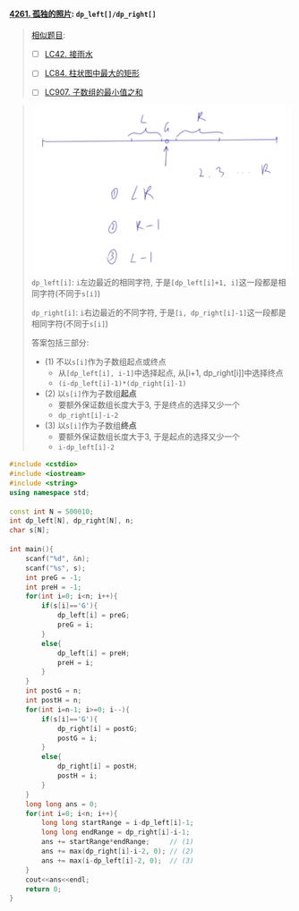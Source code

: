 #### [4261. 孤独的照片](https://www.acwing.com/problem/content/description/4264/): `dp_left[]/dp_right[]`
> [相似题目](/markdown/%E4%B8%93%E9%A2%98%20-%20%E5%8D%95%E8%B0%83%E6%A0%88.md#%E7%B1%BB%E5%9E%8B%E4%BA%8C-top---top---cur): 
> 
> - [ ] [LC42. 接雨水](/workspace/42.%E6%8E%A5%E9%9B%A8%E6%B0%B4.cpp)
> 
> - [ ] [LC84. 柱状图中最大的矩形](/workspace/84.%E6%9F%B1%E7%8A%B6%E5%9B%BE%E4%B8%AD%E6%9C%80%E5%A4%A7%E7%9A%84%E7%9F%A9%E5%BD%A2.cpp)
>
> - [ ] [LC907. 子数组的最小值之和](/workspace/907.%E5%AD%90%E6%95%B0%E7%BB%84%E7%9A%84%E6%9C%80%E5%B0%8F%E5%80%BC%E4%B9%8B%E5%92%8C.cpp)

> ![Acwing4261](/appendix/acwing-4261.png)
> `dp_left[i]`: `i`左边最近的相同字符, 于是`[dp_left[i]+1, i]`这一段都是相同字符(不同于`s[i]`)
> 
> `dp_right[i]`: `i`右边最近的不同字符, 于是`[i, dp_right[i]-1]`这一段都是相同字符(不同于`s[i]`)
> 
> 答案包括三部分:
> - (1) 不以`s[i]`作为子数组起点或终点
>   - 从`[dp_left[i], i-1]`中选择起点, 从[i+1, dp_right[i]]中选择终点 
>   - `(i-dp_left[i]-1)*(dp_right[i]-1)`
> - (2) 以`s[i]`作为子数组**起点**
>   - 要额外保证数组长度大于3, 于是终点的选择又少一个
>   - `dp_right[i]-i-2`
> - (3) 以`s[i]`作为子数组**终点**
>   - 要额外保证数组长度大于3, 于是起点的选择又少一个
>   - `i-dp_left[i]-2`

```CPP
#include <cstdio>
#include <iostream>
#include <string>
using namespace std;

const int N = 500010;
int dp_left[N], dp_right[N], n;
char s[N];

int main(){
    scanf("%d", &n);
    scanf("%s", s);
    int preG = -1;
    int preH = -1;
    for(int i=0; i<n; i++){
        if(s[i]=='G'){
            dp_left[i] = preG;
            preG = i;
        }
        else{
            dp_left[i] = preH;
            preH = i;
        }
    }
    int postG = n;
    int postH = n;
    for(int i=n-1; i>=0; i--){
        if(s[i]=='G'){
            dp_right[i] = postG;
            postG = i;
        }
        else{
            dp_right[i] = postH;
            postH = i;
        }
    }
    long long ans = 0;
    for(int i=0; i<n; i++){
        long long startRange = i-dp_left[i]-1;
        long long endRange = dp_right[i]-i-1;
        ans += startRange*endRange;     // (1)
        ans += max(dp_right[i]-i-2, 0); // (2)
        ans += max(i-dp_left[i]-2, 0);  // (3)
    }
    cout<<ans<<endl;
    return 0;
}
```